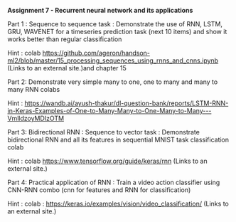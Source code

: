 **Assignment 7 - Recurrent neural network and its applications**

Part 1 : Sequence to sequence task : Demonstrate the use of RNN, LSTM, GRU, WAVENET  for a timeseries prediction task (next 10 items)  and show  it works better than regular classification

Hint : colab https://github.com/ageron/handson-ml2/blob/master/15_processing_sequences_using_rnns_and_cnns.ipynb  (Links to an external site.)and chapter 15 

 

Part 2: Demonstrate very simple many to one, one to many and many to many RNN colabs 

Hint : https://wandb.ai/ayush-thakur/dl-question-bank/reports/LSTM-RNN-in-Keras-Examples-of-One-to-Many-Many-to-One-Many-to-Many---VmlldzoyMDIzOTM

Part 3: Bidirectional RNN : Sequence to vector task : Demonstrate bidirectional RNN and all its features in sequential MNIST task classification colab

Hint : colab https://www.tensorflow.org/guide/keras/rnn  (Links to an external site.)

Part  4:  Practical application of RNN : Train a video action classifier using CNN-RNN combo (cnn for features and RNN for classification)

Hint : colab : https://keras.io/examples/vision/video_classification/ (Links to an external site.)

 
